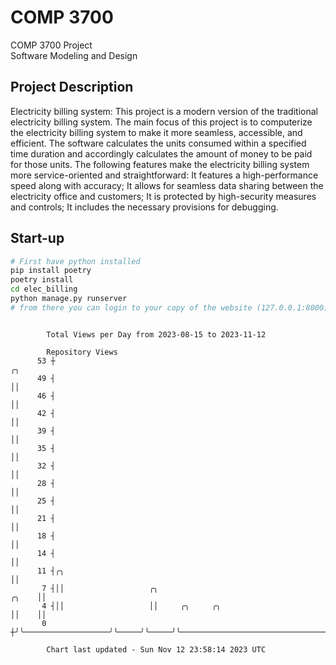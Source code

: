 # COMP 3700
COMP 3700 Project  
Software Modeling and Design
## Project Description
Electricity billing system: This project is a modern version of the traditional electricity billing system. The main focus of this project is to computerize the electricity billing system to make it more seamless, accessible, and efficient. The software calculates the units consumed within a specified time duration and accordingly calculates the amount of money to be paid for those units. The following features make the electricity billing system more service-oriented and straightforward: It features a high-performance speed along with accuracy; It allows for seamless data sharing between the electricity office and customers; It is protected by high-security measures and controls; It includes the necessary provisions for debugging.

## Start-up
```bash
# First have python installed
pip install poetry
poetry install
cd elec_billing
python manage.py runserver
# from there you can login to your copy of the website (127.0.0.1:8000), default creds are admin/admin
```

```

        Total Views per Day from 2023-08-15 to 2023-11-12

        Repository Views
      53 ┼                                                                                    ╭╮
      49 ┤                                                                                    ││
      46 ┤                                                                                    ││
      42 ┤                                                                                    ││
      39 ┤                                                                                    ││
      35 ┤                                                                                    ││
      32 ┤                                                                                    ││
      28 ┤                                                                                    ││
      25 ┤                                                                                    ││
      21 ┤                                                                                    ││
      18 ┤                                                                                    ││
      14 ┤                                                                                    ││
      11 ┤╭╮                                                                                  ││
       7 ┤││                   ╭╮                                                       ╭╮    ││
       4 ┤││                   ││     ╭╮     ╭╮                                         ││    ││
       0 ┼╯╰───────────────────╯╰─────╯╰─────╯╰─────────────────────────────────────────╯╰────╯╰───

        Chart last updated - Sun Nov 12 23:58:14 2023 UTC
        
```
